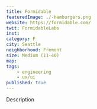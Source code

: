 ```yaml
---
title: Formidable
featuredImage: ./-hamburgers.png
website: https://formidable.com/
twit: FormidableLabs
inst: 
category: F
city: Seattle
neighborhood: Fremont
size: Medium (11-40)
map: 
tags:
    - engineering
    - ux/ui
published: true
---
```


Description
